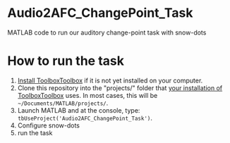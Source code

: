 # Audio2AFC_ChangePoint_Task
MATLAB code to run our auditory change-point task with snow-dots
# How to run the task
1. [Install ToolboxToolbox](https://github.com/ToolboxHub/ToolboxToolbox#installation) if it is not yet installed on your computer.
2. Clone this repository into the "projects/" folder that [your installation of ToolboxToolbox](https://github.com/ToolboxHub/ToolboxToolbox/wiki/Working-with-Toolboxes-and-Projects#projects) uses. In most cases, this will be `~/Documents/MATLAB/projects/`. 
3. Launch MATLAB and at the console, type: `tbUseProject('Audio2AFC_ChangePoint_Task')`.
4. Configure snow-dots
5. run the task
